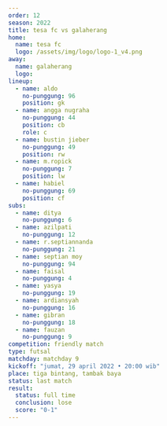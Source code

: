 ```yaml
---
order: 12
season: 2022
title: tesa fc vs galaherang
home:
  name: tesa fc
  logo: /assets/img/logo/logo-1_v4.png
away:
  name: galaherang
  logo:
lineup:
  - name: aldo
    no-punggung: 96
    position: gk
  - name: angga nugraha
    no-punggung: 44
    position: cb
    role: c
  - name: bustin jieber
    no-punggung: 49
    position: rw
  - name: m.ropick
    no-punggung: 7
    position: lw
  - name: habiel
    no-punggung: 69
    position: cf
subs:
  - name: ditya
    no-punggung: 6
  - name: azilpati
    no-punggung: 12
  - name: r.septiannanda
    no-punggung: 21
  - name: septian moy
    no-punggung: 94
  - name: faisal
    no-punggung: 4
  - name: yasya
    no-punggung: 19
  - name: ardiansyah
    no-punggung: 16
  - name: gibran
    no-punggung: 18
  - name: fauzan
    no-punggung: 9
competition: friendly match
type: futsal
matchday: matchday 9
kickoff: "jumat, 29 april 2022 • 20:00 wib"
place: tiga bintang, tambak baya
status: last match
result:
  status: full time
  conclusion: lose
  score: "0-1"
---
```

